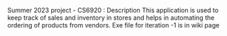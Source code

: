 Summer 2023 project - CS6920 : Description 
  This application is used to keep track of sales and inventory in stores and helps in automating the ordering of products from vendors. 
  Exe file for iteration -1 is in wiki page
